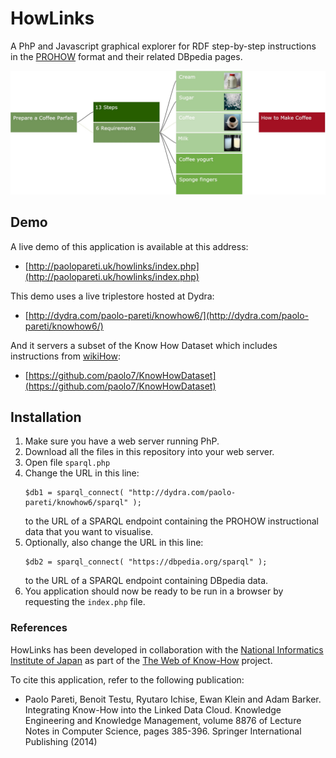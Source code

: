 # HowLinks

A PhP and Javascript graphical explorer for RDF step-by-step instructions in the [PROHOW](http://w3id.org/prohow#) format and their related DBpedia pages.

![Screenshot](https://github.com/paolo7/howlinks/blob/master/HowLinksScreenshot.jpg)

## Demo

A live demo of this application is available at this address:
* [http://paolopareti.uk/howlinks/index.php](http://paolopareti.uk/howlinks/index.php)

This demo uses a live triplestore hosted at Dydra:
* [http://dydra.com/paolo-pareti/knowhow6/](http://dydra.com/paolo-pareti/knowhow6/)

And it servers a subset of the Know How Dataset which includes instructions from [wikiHow](http://www.wikihow.com/):
* [https://github.com/paolo7/KnowHowDataset](https://github.com/paolo7/KnowHowDataset)

## Installation

1. Make sure you have a web server running PhP.
2. Download all the files in this repository into your web server.
3. Open file `sparql.php`
4. Change the URL in this line:
    ```
    $db1 = sparql_connect( "http://dydra.com/paolo-pareti/knowhow6/sparql" );
    ```
    to the URL of a SPARQL endpoint containing the PROHOW instructional data that you want to visualise.
5. Optionally, also change the URL in this line:
    ```
    $db2 = sparql_connect( "https://dbpedia.org/sparql" );
    ```
    to the URL of a SPARQL endpoint containing DBpedia data.
6. You application should now be ready to be run in a browser by requesting the `index.php` file.

### References

HowLinks has been developed in collaboration with the [National Informatics Institute of Japan](http://ri-www.nii.ac.jp/HowLinks/index.html) as part of the [The Web of Know-How](http://homepages.inf.ed.ac.uk/s1054760/prohow/index.htm) project.

To cite this application, refer to the following publication:
* Paolo Pareti, Benoit Testu, Ryutaro Ichise, Ewan Klein and Adam Barker. Integrating Know-How into the Linked Data Cloud. Knowledge Engineering and Knowledge Management, volume 8876 of Lecture Notes in Computer Science, pages 385-396. Springer International Publishing (2014) 
